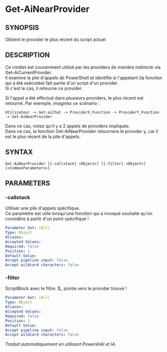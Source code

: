 ﻿---
external help file: powershai-help.xml
schema: 2.0.0
powershai: true
---

# Get-AiNearProvider

## SYNOPSIS <!--!= @#Synop !-->
Obtient le provider le plus récent du script actuel

## DESCRIPTION <!--!= @#Desc !-->
Ce cmdlet est couramment utilisé par les providers de manière indirecte via Get-AiCurrentProvider.  
Il examine la pile d'appels de PowerShell et identifie si l'appelant (la fonction qui a été exécutée) fait partie d'un script d'un provider.  
Si c'est le cas, il retourne ce provider.

Si l'appel a été effectué dans plusieurs providers, le plus récent est retourné. Par exemple, imaginez ce scénario :

	Utilisateur -> Get-aiChat -> ProviderX_Function -> ProviderY_Function -> Get-AiNearProvider
	
Dans ce cas, notez qu'il y a 2 appels de providers impliqués.  
Dans ce cas, la fonction Get-AiNearProvider retournera le provider y, car il est le plus récent de la pile d'appels.

## SYNTAX <!--!= @#Syntax !-->

```
Get-AiNearProvider [[-callstack] <Object>] [[-filter] <Object>] [<CommonParameters>]
```

## PARAMETERS <!--!= @#Params !-->

### -callstack
Utiliser une pile d'appels spécifique.  
Ce paramètre est utile lorsqu'une fonction qui a invoqué souhaite qu'on considère à partir d'un point spécifique !

```yml
Parameter Set: (All)
Type: Object
Aliases: 
Accepted Values: 
Required: false
Position: 1
Default Value: 
Accept pipeline input: false
Accept wildcard characters: false
```

### -filter
ScriptBlock avec le filtre. $_ pointe vers le provider trouvé !

```yml
Parameter Set: (All)
Type: Object
Aliases: 
Accepted Values: 
Required: false
Position: 2
Default Value: 
Accept pipeline input: false
Accept wildcard characters: false
```


<!--PowershaiAiDocBlockStart-->
_Traduit automatiquement en utilisant PowershAI et IA._
<!--PowershaiAiDocBlockEnd-->
